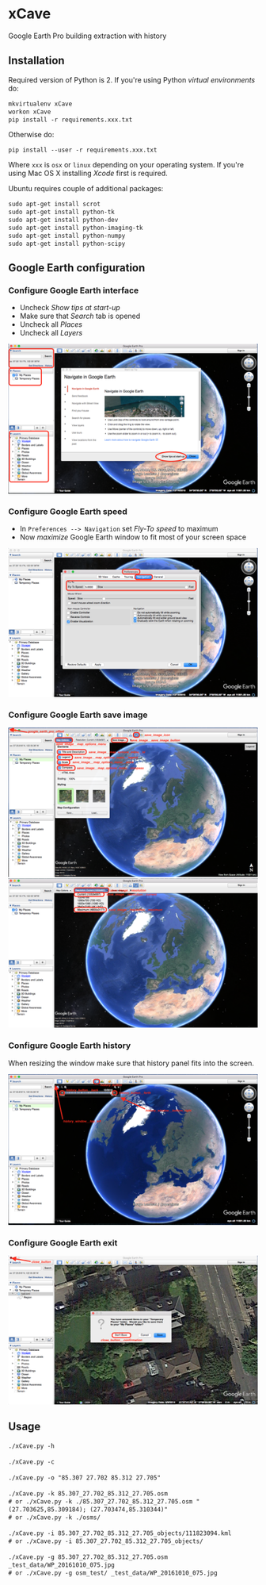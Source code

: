 # xCave #
Google Earth Pro building extraction with history

## Installation ##
Required version of Python is 2. If you're using Python *virtual environments* do:
```
mkvirtualenv xCave
workon xCave
pip install -r requirements.xxx.txt
```

Otherwise do:
```
pip install --user -r requirements.xxx.txt
```

Where `xxx` is `osx` or `linux` depending on your operating system. If you're using Mac OS X installing *Xcode* first is required.

Ubuntu requires couple of additional packages:
```
sudo apt-get install scrot
sudo apt-get install python-tk
sudo apt-get install python-dev
sudo apt-get install python-imaging-tk
sudo apt-get install python-numpy
sudo apt-get install python-scipy
```

## Google Earth configuration ##
### Configure Google Earth interface ###
- Uncheck *Show tips at start-up*
- Make sure that *Search* tab is opened
- Uncheck all *Places*
- Uncheck all *Layers*

![](docs/ge_p.png "")

### Configure Google Earth speed ###
- In `Preferences --> Navigation` set *Fly-To speed* to maximum
- Now *maximize* Google Earth window to fit most of your screen space

![](docs/ge_fs.png "")

### Configure Google Earth save image ###
![](docs/ge_im.png "")
![](docs/ge_in.png "")

### Configure Google Earth history ###
When resizing the window make sure that history panel fits into the screen.

![](docs/ge_h.png "")

### Configure Google Earth exit ###
![](./docs/ge_q.png "")

## Usage ##
```
./xCave.py -h

./xCave.py -c

./xCave.py -o "85.307 27.702 85.312 27.705"

./xCave.py -k 85.307_27.702_85.312_27.705.osm
# or ./xCave.py -k ./85.307_27.702_85.312_27.705.osm "(27.703625,85.309184); (27.703474,85.310344)"
# or ./xCave.py -k ./osms/

./xCave.py -i 85.307_27.702_85.312_27.705_objects/111823094.kml
# or ./xCave.py -i 85.307_27.702_85.312_27.705_objects/

./xCave.py -g 85.307_27.702_85.312_27.705.osm _test_data/WP_20161010_075.jpg
# or ./xCave.py -g osm_test/ _test_data/WP_20161010_075.jpg
```
